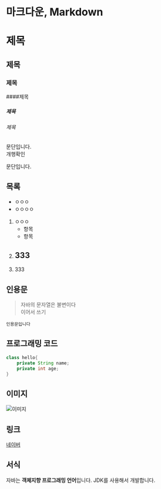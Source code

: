 # 마크다운, Markdown

# 제목
## 제목
### 제목
####제목
##### 제목
###### 제목

문단입니다.  
개행확인

문단입니다.

## 목록
- ㅇㅇㅇ 
- ㅇㅇㅇㅇ

1. ㅇㅇㅇ
	- 항목 
	- 항목
1. 333
	- 
1. 333

## 인용문
> 자바의 문자열은 불변이다  
> 이어서 쓰기

`인용문입니다`


## 프로그래밍 코드 
```java
class hello{
	private String name;
	private int age;
}
```


## 이미지
![이미지](./images(1).png)


## 링크
[네이버](https://naver.com)


## 서식
자바는 **객체지향 프로그래밍 언어**입니다.
JDK를 사용해서 개발합니다.